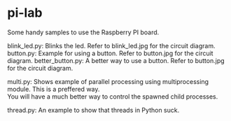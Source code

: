 # pi-lab
Some handy samples to use the Raspberry PI board.

blink_led.py: Blinks the led.  Refer to blink_led.jpg for the circuit diagram.
button.py: Example for using a button.  Refer to button.jpg for the circuit diagram.
better_button.py: A better way to use a button.  Refer to button.jpg for the circuit diagram.

multi.py: Shows example of parallel processing using multiprocessing module.  This is a preffered way.  
You will have a much better way to control the spawned child processes.

thread.py: An example to show that threads in Python suck.
